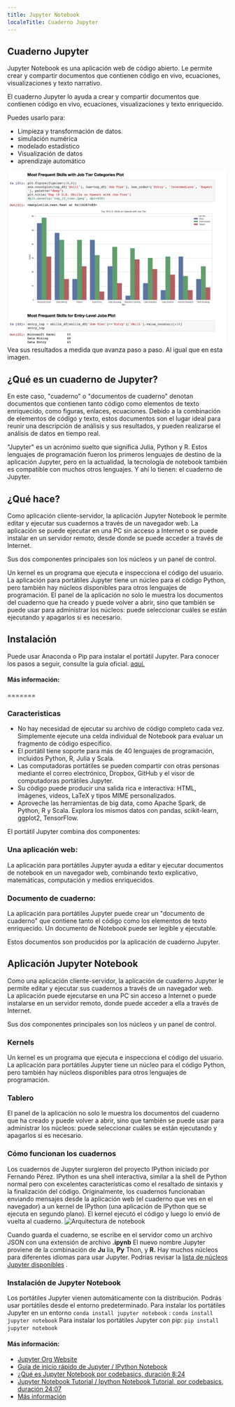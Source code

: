```yaml
---
title: Jupyter Notebook
localeTitle: Cuaderno Jupyter
---
```

## Cuaderno Jupyter

Jupyter Notebook es una aplicación web de código abierto. Le permite crear y compartir documentos que contienen código en vivo, ecuaciones, visualizaciones y texto narrativo.

El cuaderno Jupyter lo ayuda a crear y compartir documentos que contienen código en vivo, ecuaciones, visualizaciones y texto enriquecido.

Puedes usarlo para:

*   Limpieza y transformación de datos.
*   simulación numérica
*   modelado estadístico
*   Visualización de datos
*   aprendizaje automático

![](https://github.com/indianmoody/images/blob/master/guide_fcc/guides_jupyter_snap.jpeg) Vea sus resultados a medida que avanza paso a paso. Al igual que en esta imagen.

## ¿Qué es un cuaderno de Jupyter?

En este caso, "cuaderno" o "documentos de cuaderno" denotan documentos que contienen tanto código como elementos de texto enriquecido, como figuras, enlaces, ecuaciones. Debido a la combinación de elementos de código y texto, estos documentos son el lugar ideal para reunir una descripción de análisis y sus resultados, y pueden realizarse el análisis de datos en tiempo real.

"Jupyter" es un acrónimo suelto que significa Julia, Python y R. Estos lenguajes de programación fueron los primeros lenguajes de destino de la aplicación Jupyter, pero en la actualidad, la tecnología de notebook también es compatible con muchos otros lenguajes. Y ahí lo tienen: el cuaderno de Jupyter.

## ¿Qué hace?

Como aplicación cliente-servidor, la aplicación Jupyter Notebook le permite editar y ejecutar sus cuadernos a través de un navegador web. La aplicación se puede ejecutar en una PC sin acceso a Internet o se puede instalar en un servidor remoto, desde donde se puede acceder a través de Internet.

Sus dos componentes principales son los núcleos y un panel de control.

Un kernel es un programa que ejecuta e inspecciona el código del usuario. La aplicación para portátiles Jupyter tiene un núcleo para el código Python, pero también hay núcleos disponibles para otros lenguajes de programación. El panel de la aplicación no solo le muestra los documentos del cuaderno que ha creado y puede volver a abrir, sino que también se puede usar para administrar los núcleos: puede seleccionar cuáles se están ejecutando y apagarlos si es necesario.

## Instalación

Puede usar Anaconda o Pip para instalar el portátil Jupyter. Para conocer los pasos a seguir, consulte la guía oficial. [aquí.](https://jupyter.readthedocs.io/en/latest/install.html)

#### Más información:

\=======

### Caracteristicas

*   No hay necesidad de ejecutar su archivo de código completo cada vez. Simplemente ejecute una celda individual de Notebook para evaluar un fragmento de código específico.
*   El portátil tiene soporte para más de 40 lenguajes de programación, incluidos Python, R, Julia y Scala.
*   Las computadoras portátiles se pueden compartir con otras personas mediante el correo electrónico, Dropbox, GitHub y el visor de computadoras portátiles Jupyter.
*   Su código puede producir una salida rica e interactiva: HTML, imágenes, videos, LaTeX y tipos MIME personalizados.
*   Aproveche las herramientas de big data, como Apache Spark, de Python, R y Scala. Explora los mismos datos con pandas, scikit-learn, ggplot2, TensorFlow.

El portátil Jupyter combina dos componentes:

### Una aplicación web:

La aplicación para portátiles Jupyter ayuda a editar y ejecutar documentos de notebook en un navegador web, combinando texto explicativo, matemáticas, computación y medios enriquecidos.

### Documento de cuaderno:

La aplicación para portátiles Jupyter puede crear un "documento de cuaderno" que contiene tanto el código como los elementos de texto enriquecido. Un documento de Notebook puede ser legible y ejecutable.

Estos documentos son producidos por la aplicación de cuaderno Jupyter.

## Aplicación Jupyter Notebook

Como una aplicación cliente-servidor, la aplicación de cuaderno Jupyter le permite editar y ejecutar sus cuadernos a través de un navegador web.  
La aplicación puede ejecutarse en una PC sin acceso a Internet o puede instalarse en un servidor remoto, donde puede acceder a ella a través de Internet.

Sus dos componentes principales son los núcleos y un panel de control.

### Kernels

Un kernel es un programa que ejecuta e inspecciona el código del usuario. La aplicación para portátiles Jupyter tiene un núcleo para el código Python, pero también hay núcleos disponibles para otros lenguajes de programación.

### Tablero

El panel de la aplicación no solo le muestra los documentos del cuaderno que ha creado y puede volver a abrir, sino que también se puede usar para administrar los núcleos: puede seleccionar cuáles se están ejecutando y apagarlos si es necesario.

### Cómo funcionan los cuadernos

Los cuadernos de Jupyter surgieron del proyecto IPython iniciado por Fernando Pérez. IPython es una shell interactiva, similar a la shell de Python normal pero con excelentes características como el resaltado de sintaxis y la finalización del código. Originalmente, los cuadernos funcionaban enviando mensajes desde la aplicación web (el cuaderno que ves en el navegador) a un kernel de IPython (una aplicación de IPython que se ejecuta en segundo plano). El kernel ejecutó el código y luego lo envió de vuelta al cuaderno. ![Arquitectura de notebook](https://jupyter.readthedocs.io/en/latest/_images/notebook_components.png)

Cuando guarda el cuaderno, se escribe en el servidor como un archivo JSON con una extensión de archivo **.ipynb** El nuevo nombre Jupyter proviene de la combinación de **Ju** lia, **Py** Thon, y **R.** Hay muchos núcleos para diferentes idiomas para usar Jupyter. Podrías revisar la [lista de núcleos Jupyter disponibles](https://github.com/jupyter/jupyter/wiki/Jupyter-kernels) .

### Instalación de Jupyter Notebook

Los portátiles Jupyter vienen automáticamente con la distribución. Podrás usar portátiles desde el entorno predeterminado. Para instalar los portátiles Jupyter en un entorno `conda install jupyter notebook` : `conda install jupyter notebook` Para instalar los portátiles Jupyter con pip: `pip install jupyter notebook`

#### Más información:

*   [Jupyter Org Website](http://jupyter.org)
*   [Guía de inicio rápido de Jupyter / IPython Notebook](http://jupyter-notebook-beginner-guide.readthedocs.io/en/latest/what_is_jupyter.html)
*   [¿Qué es Jupyter Notebook por codebasics, duración 8:24](https://www.youtube.com/watch?v=q_BzsPxwLOE)
*   [Jupyter Notebook Tutorial / Ipython Notebook Tutorial, por codebasics, duración 24:07](https://www.youtube.com/watch?v=EEEZX_0FMEc)
*   [Más información](https://www.datacamp.com/community/tutorials/tutorial-jupyter-notebook)